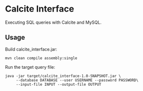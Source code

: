 # Calcite Interface

Executing SQL queries with Calcite and MySQL.

## Usage

Build calcite_interface.jar:

```
mvn clean compile assembly:single
```

Run the target query file: 

```
java -jar target/calcite_interface-1.0-SNAPSHOT.jar \
     --database DATABASE --user USERNAME --password PASSWORD\
     --input-file INPUT --output-file OUTPUT
```

